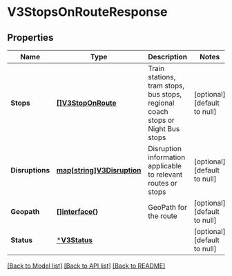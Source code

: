 # V3StopsOnRouteResponse

## Properties
Name | Type | Description | Notes
------------ | ------------- | ------------- | -------------
**Stops** | [**[]V3StopOnRoute**](V3.StopOnRoute.md) | Train stations, tram stops, bus stops, regional coach stops or Night Bus stops | [optional] [default to null]
**Disruptions** | [**map[string]V3Disruption**](V3.Disruption.md) | Disruption information applicable to relevant routes or stops | [optional] [default to null]
**Geopath** | [**[]interface{}**](interface{}.md) | GeoPath for the route | [optional] [default to null]
**Status** | [***V3Status**](V3.Status.md) |  | [optional] [default to null]

[[Back to Model list]](../README.md#documentation-for-models) [[Back to API list]](../README.md#documentation-for-api-endpoints) [[Back to README]](../README.md)

